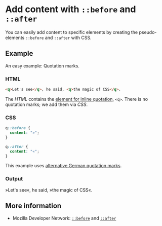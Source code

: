 # Add content with `::before` and `::after`

You can easily add content to specific elements by creating the pseudo-elements `::before` and `::after` with CSS.

## Example

An easy example: Quotation marks.

### HTML

```html
<q>Let's see</q>, he said, <q>the magic of CSS</q>.
```

The _HTML_ contains the [element for inline quotation](https://developer.mozilla.org/en-US/docs/Web/HTML/Element/q), `<q>`.
There is no quotation marks; we add them via _CSS_.

### CSS

```css
q::before {
  content: "»";
}

q::after {
  content: "«";
}
```

This example uses [alternative German quotation marks](https://en.wikipedia.org/wiki/Quotation_mark#Summary_table_for_various_languages).

### Output

»Let's see«, he said, »the magic of CSS«.

## More information

- Mozilla Developer Network: [`::before`](https://developer.mozilla.org/en-US/docs/Web/CSS/::before) and [`::after`](https://developer.mozilla.org/en-US/docs/Web/CSS/::after)
